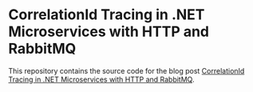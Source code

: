 # CorrelationId Tracing in .NET Microservices with HTTP and RabbitMQ

This repository contains the source code for the blog post [CorrelationId Tracing in .NET Microservices with HTTP and RabbitMQ]().